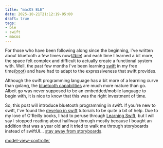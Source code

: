 ```yaml
---
title: "macOS BLE"
date: 2025-10-21T21:12:19-05:00
draft: true
tags:
- ble
- swift
- macos
---
```


For those who have been following along since the beginning, I've written about
bluetooth a few times now([#ble](/tags/ble)) and each time I learned a bit more,
the space felt complex and difficult to actually create a functional system
with. Well, the past few months I've been learning [swift][] in my free
time([boot][]) and have had to adapt to the expressiveness that swift provides.

Although the swift programming language has a bit more of a learning curve than
golang, the [bluetooth capabilities][] are much more mature than go. Albeit go
was never supposed to be an embedded/mobile language to begin with, it is nice
to know that this was the right investment of time.

So, this post will introduce bluetooth programming in swift. If you're new to
swift, I've found the [develop in swift][] tutorials to be quite a bit of help.
Due to my love of O'Reilly books, I had to peruse through [Learning Swift][],
but I will say I stopped reading about halfway through mostly because I bought
an addition that was a year old and it tried to walk me through storyboards
instead of swiftUI... [stay away from storyboards][].

[model-view-controller][]

[bluetooth capabilities]: https://developer.apple.com/bluetooth/
[boot]: https://github.com/louislef299/boot
[develop in swift]: https://developer.apple.com/tutorials/develop-in-swift
[Learning Swift]: https://www.oreilly.com/library/view/learning-swift-3rd/9781491987568/
[model-view-controller]: https://developer.apple.com/documentation/uikit/displaying-and-managing-views-with-a-view-controller
[stay away from storyboards]: https://medium.com/@mertaydogn0/swiftui-vs-storyboard-a-comprehensive-analysis-for-ios-development-edb8ec8ee566
[swift]: https://www.swift.org/
